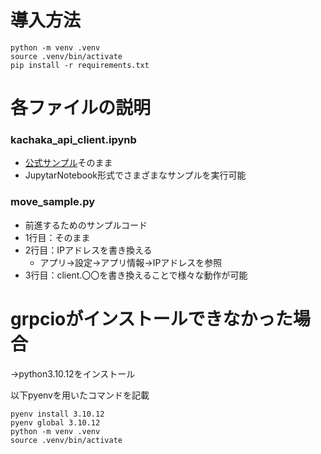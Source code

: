 # 導入方法
```
python -m venv .venv
source .venv/bin/activate
pip install -r requirements.txt
```

# 各ファイルの説明
### kachaka_api_client.ipynb
- [公式サンプル](https://github.com/pf-robotics/kachaka-api/blob/main/docs/kachaka_api_client.ipynb)そのまま
- JupytarNotebook形式でさまざまなサンプルを実行可能
### move_sample.py
- 前進するためのサンプルコード
- 1行目：そのまま
- 2行目：IPアドレスを書き換える
	- アプリ→設定→アプリ情報→IPアドレスを参照
- 3行目：client.〇〇を書き換えることで様々な動作が可能

# grpcioがインストールできなかった場合
→python3.10.12をインストール

以下pyenvを用いたコマンドを記載
```
pyenv install 3.10.12
pyenv global 3.10.12
python -m venv .venv
source .venv/bin/activate
```